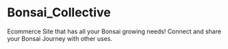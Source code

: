 # Bonsai_Collective
Ecommerce Site that has all your Bonsai growing needs! Connect and share your Bonsai Journey with other uses.
